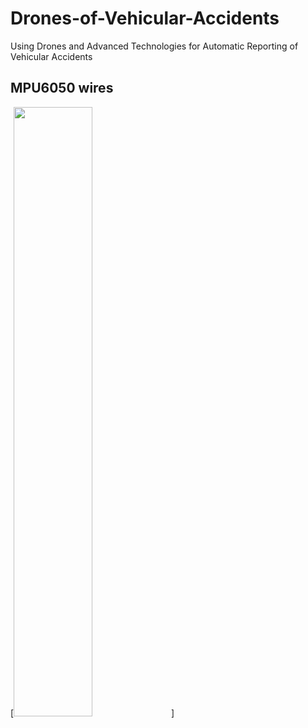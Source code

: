 # Drones-of-Vehicular-Accidents
Using Drones and Advanced Technologies for Automatic Reporting of Vehicular Accidents

## MPU6050 wires 
[<img width='50%' src='https://i.imgur.com/ZO4NPXI.jpg'/>]
